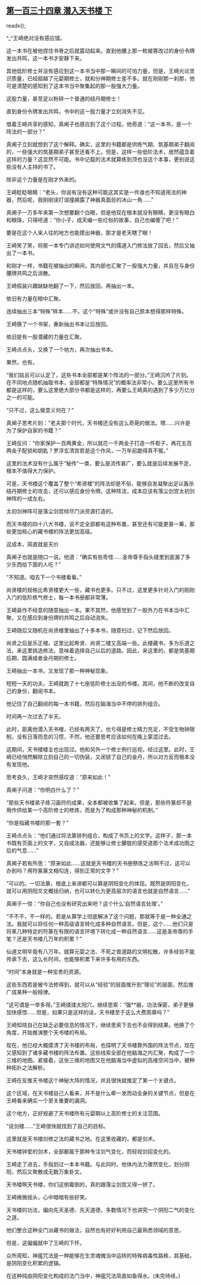 ## [第一百三十四章 潜入天书楼 下](https://www.xxbiquge.com/11_11207/9094299.html)
readx();

  ^_^王崎绝对没有感应错。

  这一本书在被他捏住书脊之后就震动起来。直到他腰上那一枚被篡改过的身份令牌发出共鸣，这一本书才安静下来。

  其他低阶修士并没有感应到这一本书当中那一瞬间的可怕力量，但是，王崎光论灵识质量，已经超越了元婴期修士，就和分神期修士差不多。就在刚刚那一刹那，他可是清楚的感知到了这本书当中聚集起的那一股强大力量。

  这股力量，甚至足以粉碎一个普通的结丹期修士！

  直到身份令牌发出共鸣，书中的这一股力量才立刻消失不见。

  借着王崎共享的感知，真阐子也感应到了这个过程。他奇道：“这一本书，是一个阵法的一部分？”

  真阐子立刻就想到了这个解释。确实，这里的书籍都是供练气期、筑基期弟子翻阅的，一些强大的筑基期弟子甚至还看不上。但是，这样一些低阶法术，居然蕴含着这样的力量？这显然不可能。书中记载的法术就算练到顶也没这个本事，更别说这些没有人主持的书了。

  除非这个力量是在刚才外来的。

  王崎眨眨眼睛：“老头，你说有没有这种可能这其实是一件谁也不知道用法的神器，然后呢，我刚刚误打误撞揭露了神器真面目的冰山一角……”

  真阐子一万多年来第一次想要翻个白眼，但是他现在根本就没有眼睛，更没有眼白和眼珠，只得呸道：“你小子，成天编一些烂俗的故事，自己也编傻了吧！”

  要是在这个人来人往的地方也能摸出神器，那才是老天瞎了眼！

  王崎笑了笑，将那一本专门讲述如何使用文气的儒道入门修法放了回去，然后又抽出了一本书。

  和刚才一样，书籍在被抽出的瞬间，其内部也汇聚了一股强大力量，并且在与身份腰牌共鸣之后消散。

  王崎假装兴趣缺缺地翻了一下，然后放回，再抽出一本。

  依旧有力量在暗中汇聚。

  连续抽出三本“特殊”样本……不，这个“特殊”或许没有自己原本想得那样特殊。

  王崎换了一个书架，重新抽出书本让后放回。

  依旧是有一股潜藏的力量在汇聚。

  王崎点点头，又换了一个地方，再次抽出书本。

  果然，也有。

  “我们姑且可以认定了，这些书本全部都是某个阵法的一部分。”王崎沉吟了片刻。在不同地点随机抽取书本，全部都是“特殊情况”的概率法非常小。要么这里所有书都是这样的，要么这里绝大部分书都是这样的，再要么王崎真的遇到了多少万亿分之一的可能。

  “只不过，这么做意义何在？”

  真阐子思考片刻：“老夫那个时代，天书楼还没有这么奇葩的做法。嗯……兴许是为了保护自家的书籍？”

  王崎反问：“你家保护一百两黄金，所以就花一千两金子打造一件柜子，再花五百两金子配锁和钥匙？罗浮玄清宫若是这个作风，一万年前跪得真不冤。”

  这里的法术没有什么属于“秘传”一类，要么是流传甚广，要么就是后续发展不足，根本不值得大力保护。

  可是，天书楼这个覆盖了整个“希贤楼”的阵法却是不俗，能够自发凝聚出足以轰杀结丹期修士的攻击，还可以感应身份令牌。这种阵法，成本应该有落尘剑宫太初剑神阵的一成左右。

  太初剑神阵可是落尘剑宫倾尽门派资源打造的。

  而天书楼的四十八大书楼，说不定全部都有这种布置，甚至还有可能更甚一筹，那些更加核心的藏书楼的阵法更加高级。

  这成本，简直就是天价

  真阐子也就是随口一说。他道：“确实有些奇怪……圣帝尊手指头缝里到底漏了多少东西给下面的人吃？”

  “不知道。咱去下一个书楼看看。”

  尚贤楼的规格比希贤楼更大一些，藏书也更多。只不过，这里更多针对入门的刚刚入门的低阶练气修士，每一本书册都非常薄。

  王崎装作不经意的随意抽出一本。果不其然，他感觉到了一股外力在书本当中汇聚，又在感应到身份牌的共鸣之后自动消失。

  王崎随后又随机在尚贤楼里抽出了十多本书，随意扫过，记下然后放回。

  尚贤之后是乐正楼。这里比起希贤、尚贤二楼又高端一些。此楼藏书，多为乐道之法，来这里挑选修法，意味着选择自己以后的道路。因此，来这里的，都是筑基期后期、圆满或者金丹期的修士。

  王崎抽出一本书，又发现了那一种神秘现象。

  短短一天的功夫，王崎就跑了十七座低阶修士出没的书楼。其间，他不断的改变自己的身份，翻阅书本。

  他记住了自己翻阅的每一本书籍，然后在脑海当中不停的排列组合。

  时间再一次过去了半天。

  此时，距离他潜入天书楼，已经有两天了。也亏得是修士精力充足，不受生物钟限制，没有日落而息的习惯，不然，他还要思考应该如何在晚上蒙混过去。

  这期间，天书楼楼主也出现过。他和另外一个修士例行巡视，经过这里。此时，王崎已经悄然解除立刻自己的一切伪装，又闭锁了自己的金丹，所以对方反而根本没有发现他。

  思考良久，王崎才突然感叹道：“原来如此！”

  真阐子问道：“你明白什么了？”

  “那些天书楼弟子练习画符的成果，全本都被收集了起来。但是，那些符篆却不是用作供给某一个高阶修士的修炼，而是为了构成那种神秘的机制。”

  “你是指藏书楼的那一套？”

  王崎点点头：“他们通过将法篆排列组合，构成了书页上的文字。这样子，那一本书既有页面上的文字，又自成法器，还能够让修士朦胧的感受道那个法术成功图之后的气息……”

  真阐子若有所思：“原来如此……这就是天书楼的天书册祭炼之法啊不过，这可以办到吗？用符篆篆文相勾连，得到正常的文字？”

  “可以的。一切法篆，根底上来讲都可以算是阴阳变化的体现。既然是阴阳变化，就可以用阴阳爻文概括归纳，也可以转化为更高层次的语言也就是自然语言……”

  真阐子一惊：“你自己也没有研究出来吧？这个什么‘自然语言处理’。”

  “不不不，不一样的。若是从算学上彻底解决了这个问题，那就等于是一种全通之法。我就可以将任何一种高级语言转化成多种自然语言。但是，这个……他们只是将某几种特定的符篆在有限的语言环境下转化成一种自然语言……这是圣帝尊的手笔？还是天书楼几万年的积累？”

  仙道文明毕竟有八万年。就算元婴之法、不死之兽道路的文明松散，许多经验不能传承下去，这么长时间，也能够积累下来许多有用的东西。

  “时间”本身就是一种宝贵的资源。

  这些东西若是被今法修得到，就可以从“经验”的层面推升到“理论”的层面，然后推广成某种一般规律。

  “这可谓是一举多得。”王崎揉揉太阳穴，继续思索：“强**器，功法保密，弟子更够加快感悟……但是，如果只是这样的话，天书楼至于这么大费周章吗？”

  王崎知晓自己在缺乏必要信息的情况下，继续思索下去也不会得到结果。他换了个角度，开始推演整个天书楼的布局。

  现在，他已经大概摸清了天书楼的布局，也探明了天书楼靠外围的阵法节点，现在又感知到了诸多藏书楼的阵法布置。这些线索全部在他脑海之内汇聚，构成了一个三维的地图。紧接着，这张三维的地图又在他脑海当中虚拟的高维空间当中，被种种拓扑之法解析。

  王崎在反推天书楼这个神秘大阵的情况，并且很快就推定了某一个关键点。

  这个区域，在天书楼自己人看来，并不是什么牵一发而动全身的关键节点，但是在王崎看来确实一个至关重要的漏洞。

  这个地方，正好规避了天书楼所有元婴期以上高阶修士的关注范围。

  “说剑楼……”王崎很快就找到了自己的目标。

  这里就是天书楼剑修之法的藏书之地。在这里收藏的，都是剑术。

  天书楼钟爱的剑术，全部都属于那种专注剑气变化，而轻视剑招变化的。

  王崎走了进去，手指划过一本本书籍。与此同时，他体内法力骤然变化，划分阴阳，然后又聚散成无数万象卦文。

  天书楼啊天书楼，你们这倒霉倒的，真的跟落尘剑宫又得一拼了。

  王崎微微摇头，心中暗暗有些好笑。

  天书楼的功法，偏向先天圣德、先天道德，多数情况下也讲究一个阴阳二气的变化之道。

  他们整合这种全门派藏书的做法，自然也有好好利用自己最熟悉领域的意思。

  但是，这偏偏就中了王崎的下怀。

  众所周知，神瘟咒法是一种能够在生灵魂魄当中运转的特殊病毒性路秩，其基础，是阴阳变化积累的逻辑。

  在这种纯由阴阳变化构成的法门当中，神瘟咒法简直如鱼得水。(未完待续。)
